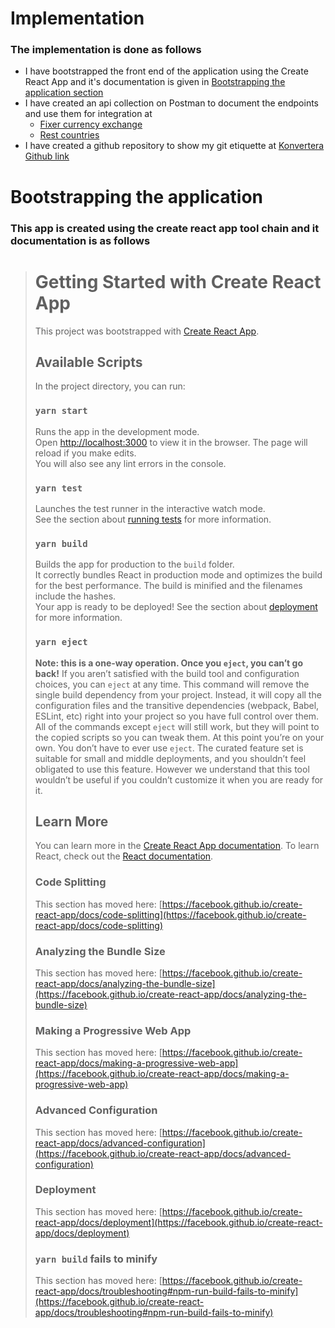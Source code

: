 # Implementation
### The implementation is done as follows
* I have bootstrapped the front end of the application using the Create React App and it's documentation is given in [Bootstrapping the application section](#bootstrapping-the-application)
* I have created an api collection on Postman to document the endpoints and use them for integration at     
    * [Fixer currency exchange](https://www.getpostman.com/collections/9275132fac4b32442c87) 
    * [Rest countries](https://www.getpostman.com/collections/bcbf54947b0f6d6d91cc)
* I have created a github repository to show my git etiquette at [Konvertera Github link](https://github.com/ashokpeeta/konvertera)

# Bootstrapping the application
### This app is created using the create react app tool chain and it documentation is as follows
> # Getting Started with Create React App
> This project was bootstrapped with [Create React App](https://github.com/facebook/create-react-app).
> ## Available Scripts
> In the project directory, you can run:
> ### `yarn start`
> Runs the app in the development mode.\
> Open [http://localhost:3000](http://localhost:3000) to view it in the browser.
> The page will reload if you make edits.\
> You will also see any lint errors in the console.
> ### `yarn test`
> Launches the test runner in the interactive watch mode.\
> See the section about [running tests](https://facebook.github.io/create-react-app/docs/running-tests) for more information.
> ### `yarn build`
> Builds the app for production to the `build` folder.\
> It correctly bundles React in production mode and optimizes the build for the best performance.
> The build is minified and the filenames include the hashes.\
> Your app is ready to be deployed!
> See the section about [deployment](https://facebook.github.io/create-react-app/docs/deployment) for more information.
> ### `yarn eject`
> **Note: this is a one-way operation. Once you `eject`, you can’t go back!**
> If you aren’t satisfied with the build tool and configuration choices, you can `eject` at any time. This command will remove the single build dependency from your project.
> Instead, it will copy all the configuration files and the transitive dependencies (webpack, Babel, ESLint, etc) right into your project so you have full control over them. All of the commands except `eject` will still work, but they will point to the copied scripts so you can tweak them. At this point you’re on your own.
> You don’t have to ever use `eject`. The curated feature set is suitable for small and middle deployments, and you shouldn’t feel obligated to use this feature. However we understand that this tool wouldn’t be useful if you couldn’t customize it when you are ready for it.
> ## Learn More
> You can learn more in the [Create React App documentation](https://facebook.github.io/create-react-app/docs/getting-started).
> To learn React, check out the [React documentation](https://reactjs.org/).
> ### Code Splitting
> This section has moved here: [https://facebook.github.io/create-react-app/docs/code-splitting](https://facebook.github.io/create-react-app/docs/code-splitting)
> ### Analyzing the Bundle Size
> This section has moved here: [https://facebook.github.io/create-react-app/docs/analyzing-the-bundle-size](https://facebook.github.io/create-react-app/docs/analyzing-the-bundle-size)
> ### Making a Progressive Web App
> This section has moved here: [https://facebook.github.io/create-react-app/docs/making-a-progressive-web-app](https://facebook.github.io/create-react-app/docs/making-a-progressive-web-app)
> ### Advanced Configuration
> This section has moved here: [https://facebook.github.io/create-react-app/docs/advanced-configuration](https://facebook.github.io/create-react-app/docs/advanced-configuration)
> ### Deployment
> This section has moved here: [https://facebook.github.io/create-react-app/docs/deployment](https://facebook.github.io/create-react-app/docs/deployment)
> ### `yarn build` fails to minify
> This section has moved here: [https://facebook.github.io/create-react-app/docs/troubleshooting#npm-run-build-fails-to-minify](https://facebook.github.io/create-react-app/docs/troubleshooting#npm-run-build-fails-to-minify)